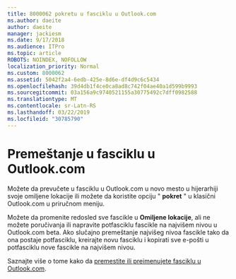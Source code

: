 ```yaml
---
title: 8000062 pokretu u fasciklu u Outlook.com
ms.author: daeite
author: daeite
manager: jackiesm
ms.date: 9/17/2018
ms.audience: ITPro
ms.topic: article
ROBOTS: NOINDEX, NOFOLLOW
localization_priority: Normal
ms.custom: 8000062
ms.assetid: 5042f2a4-6edb-425e-8d6e-df4d9c6c5434
ms.openlocfilehash: 39d4db1f4ce0ca8ad8c742f04ae40a1d599b9993
ms.sourcegitcommit: 03a156a9c9740521155a30775492c7dff0982588
ms.translationtype: MT
ms.contentlocale: sr-Latn-RS
ms.lasthandoff: 03/22/2019
ms.locfileid: "30785790"
---
```

# <a name="moving-a-folder-in-outlookcom"></a>Premeštanje u fasciklu u Outlook.com

Možete da prevučete u fasciklu u Outlook.com u novo mesto u hijerarhiji svoje omiljene lokacije ili možete da koristite opciju " **pokret** " u klasični Outlook.com u priručnom meniju. 
  
Možete da promenite redosled sve fascikle u **Omiljene lokacije**, ali ne možete poručivanja ili napravite potfasciklu fascikle na najvišem nivou u Outlook.com beta. Ako slučajno premeštanje najvišeg nivoa fascikle tako da ona postaje potfasciklu, kreirajte novu fasciklu i kopirati sve e-pošti u potfasciklu nove fascikle na najvišem nivou. 
  
Saznajte više o tome kako da [premestite ili preimenujete fasciklu u Outlook.com](https://support.office.com/article/c9c66fed-8a7c-426a-afc6-0d46a72080fb).
  

